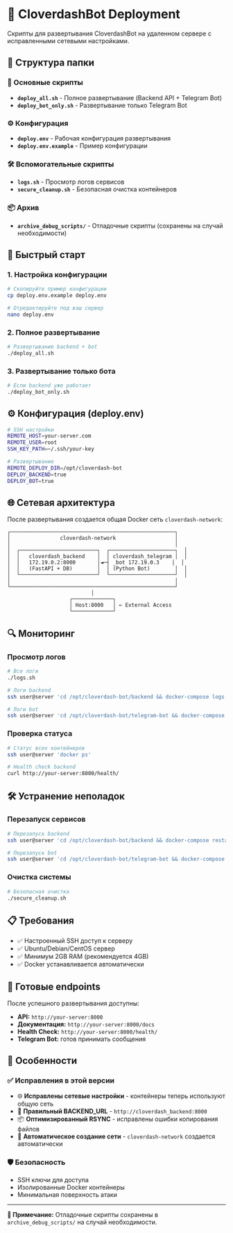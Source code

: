 # 🚀 CloverdashBot Deployment

Скрипты для развертывания CloverdashBot на удаленном сервере с исправленными сетевыми настройками.

## 📁 Структура папки

### 🔧 Основные скрипты
- **`deploy_all.sh`** - Полное развертывание (Backend API + Telegram Bot)
- **`deploy_bot_only.sh`** - Развертывание только Telegram Bot

### ⚙️ Конфигурация
- **`deploy.env`** - Рабочая конфигурация развертывания
- **`deploy.env.example`** - Пример конфигурации

### 🛠️ Вспомогательные скрипты
- **`logs.sh`** - Просмотр логов сервисов
- **`secure_cleanup.sh`** - Безопасная очистка контейнеров

### 📦 Архив
- **`archive_debug_scripts/`** - Отладочные скрипты (сохранены на случай необходимости)

## 🚀 Быстрый старт

### 1. Настройка конфигурации
```bash
# Скопируйте пример конфигурации
cp deploy.env.example deploy.env

# Отредактируйте под ваш сервер
nano deploy.env
```

### 2. Полное развертывание
```bash
# Развертывание backend + bot
./deploy_all.sh
```

### 3. Развертывание только бота
```bash
# Если backend уже работает
./deploy_bot_only.sh
```

## ⚙️ Конфигурация (deploy.env)

```bash
# SSH настройки
REMOTE_HOST=your-server.com
REMOTE_USER=root
SSH_KEY_PATH=~/.ssh/your-key

# Развертывание
REMOTE_DEPLOY_DIR=/opt/cloverdash-bot
DEPLOY_BACKEND=true
DEPLOY_BOT=true
```

## 🌐 Сетевая архитектура

После развертывания создается общая Docker сеть `cloverdash-network`:

```
┌─────────────────────────────────────────────────────┐
│                cloverdash-network                   │
│                                                     │
│  ┌─────────────────────────┐  ┌─────────────────────┐  │
│  │   cloverdash_backend    │  │ cloverdash_telegram │  │
│  │   172.19.0.2:8000       │◄─┤ _bot 172.19.0.3    │  │
│  │   (FastAPI + DB)        │  │ (Python Bot)        │  │
│  └─────────────────────────┘  └─────────────────────┘  │
│                                                     │
└─────────────────────────────────────────────────────┘
                           │
                    ┌─────────────┐
                    │ Host:8000   │ ← External Access
                    └─────────────┘
```

## 🔍 Мониторинг

### Просмотр логов
```bash
# Все логи
./logs.sh

# Логи backend
ssh user@server 'cd /opt/cloverdash-bot/backend && docker-compose logs -f'

# Логи bot
ssh user@server 'cd /opt/cloverdash-bot/telegram-bot && docker-compose logs -f'
```

### Проверка статуса
```bash
# Статус всех контейнеров
ssh user@server 'docker ps'

# Health check backend
curl http://your-server:8000/health/
```

## 🛠️ Устранение неполадок

### Перезапуск сервисов
```bash
# Перезапуск backend
ssh user@server 'cd /opt/cloverdash-bot/backend && docker-compose restart'

# Перезапуск bot
ssh user@server 'cd /opt/cloverdash-bot/telegram-bot && docker-compose restart'
```

### Очистка системы
```bash
# Безопасная очистка
./secure_cleanup.sh
```

## 📋 Требования

- ✅ Настроенный SSH доступ к серверу
- ✅ Ubuntu/Debian/CentOS сервер
- ✅ Минимум 2GB RAM (рекомендуется 4GB)
- ✅ Docker устанавливается автоматически

## 🎯 Готовые endpoints

После успешного развертывания доступны:

- **API:** `http://your-server:8000`
- **Документация:** `http://your-server:8000/docs`
- **Health Check:** `http://your-server:8000/health/`
- **Telegram Bot:** готов принимать сообщения

## 🔧 Особенности

### ✅ Исправления в этой версии
- 🌐 **Исправлены сетевые настройки** - контейнеры теперь используют общую сеть
- 🔗 **Правильный BACKEND_URL** - `http://cloverdash_backend:8000`
- 📦 **Оптимизированный RSYNC** - исправлены ошибки копирования файлов
- 🚀 **Автоматическое создание сети** - `cloverdash-network` создается автоматически

### 🛡️ Безопасность
- SSH ключи для доступа
- Изолированные Docker контейнеры
- Минимальная поверхность атаки

---

**📝 Примечание:** Отладочные скрипты сохранены в `archive_debug_scripts/` на случай необходимости. 